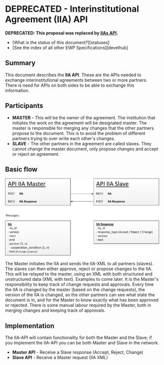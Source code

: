 DEPRECATED - Interinstitutional Agreement (IIA) API
======================================

**DEPRECATED: This proposal was replaced by [IIAs API](https://github.com/erasmus-without-paper/ewp-specs-api-iias).**

* [What is the status of this document?][statuses]
* [See the index of all other EWP Specifications][develhub]

Summary
-------

This document describes the **IIA API**. These are the APIs needed to exchange interinstitutional agreements between two
or more partners. There is need for APIs on both sides to be able to exchange this information.

Participants
------------

* **MASTER** - This will be the owner of the agreement. The institution that initiates the work on the agreement will be designated
  master. The master is responsible for merging any changes that the other partners propose to the document. This is to
  avoid the problem of different partners trying to over write each other's changes.
* **SLAVE** - The other partners in the agreement are called slaves. They cannot change the master document, only propose changes
  and accept or reject an agreement.

Basic flow
----------

![Flow](API_IIA_v01.png)

The Master initiates the IIA and sends the IIA-XML to all partners (slaves). The slaves can then either approve, reject or propose
changes to the IIA. This will be relayed to the master, using an XML with both structured and unstructured data (XML with text). 
Examples to come later. It is the Master's responsibility to keep track of change requests and approvals. Every time the IIA is
changed by the master (based on the change requests), the version of the IIA is changed, so the other partners can see what state 
the document is in, and for the Master to know exactly what has been approved or rejected. There is some manual labour required by 
the Master, both in merging changes and keeping track of approvals.

Implementation
--------------

The IIA-API will contain functionality for both the Master and the Slave; if you implement the IIA-API you can be both Master 
and Slave in the network.

* **Master API** - Receive a Slave response (Accept, Reject, Change)
* **Slave API** - Receive a Master request (IIA XML)
